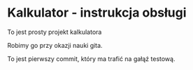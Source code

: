 # Kalkulator - instrukcja obsługi

To jest prosty projekt kalkulatora

Robimy go przy okazji nauki gita.

To jest pierwszy commit, który ma trafić na gałąź testową.